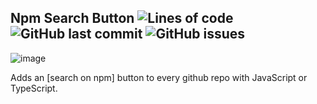 ## Npm Search Button    ![Lines of code](https://img.shields.io/tokei/lines/github/clientcrash/npmbutton?style=flat-square) ![GitHub last commit](https://img.shields.io/github/last-commit/clientcrash/npmbutton?style=flat-square) ![GitHub issues](https://img.shields.io/github/issues/clientcrash/npmbutton?style=flat-square)   
![image](https://user-images.githubusercontent.com/40364569/145695925-037add99-facc-4dda-9d2e-170826bc8d61.png)

 Adds an [search on npm] button to every github repo with JavaScript or TypeScript.
